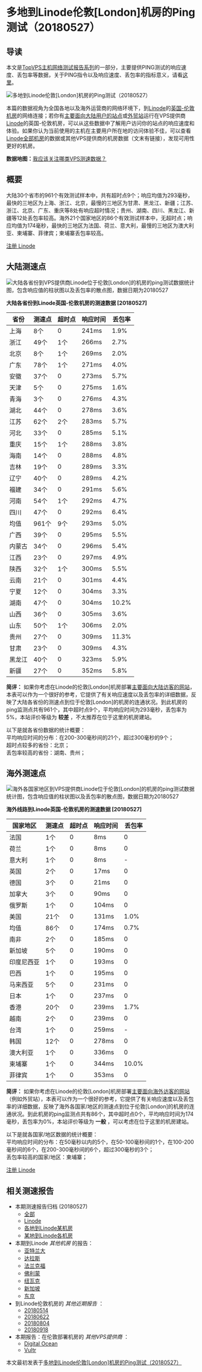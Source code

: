 #  多地到Linode伦敦[London]机房的Ping测试（20180527） 

## 导读

本文是[TopVPS主机网络测试报告系列](https://vps123.top/pingtest)的一部分，主要提供PING测试的响应速度、丢包率等数据，关于PING指令以及响应速度、丢包率的指标意义，请看[这里](https://vps123.top/what-is-ping.html)。

![多地到Linode伦敦\[London\]机房的Ping测试（20180527）](/images/thumbnails/to_linode_London.png)

本篇的数据视角为全国各地以及海外运营商的网络环境下，到[Linode](https://vps123.top/go/linode)的[英国-伦敦机房](https://vps123.top/linode-facilities.html#london)的网络连接；若你有[主要面向大陆用户的站点](https://vps123.top/website-for-mainland-users.html)或[外贸站](https://vps123.top/website-for-internation-trade.html)运行在VPS提供商[Linode](https://vps123.top/go/linode)的英国-伦敦机房，可以从这些数据中了解用户访问你的站点的响应速度和体验。如果你认为当前使用的主机在主要用户所在地的访问体验不佳，可以查看[Linode全部机房](/linode/isp/china/20180527-linode-isp-china.md)的数据或其他VPS提供商的机房数据（文末有链接），发现可用性更好的机房。

**数据地图：**[我应该关注哪类VPS测速数据？](https://vps123.top/find-pingtest-data-you-need.html)

## 概要

大陆30个省市的961个有效测试样本中，共有超时点9个；响应均值为293毫秒，最快的三地区为上海、浙江、北京，最慢的三地区为甘肃、黑龙江、新疆；江苏、浙江、北京、广东、重庆等8处有响应超时情况；贵州、湖南、四川、黑龙江、新疆等12处丢包率较高。海外21个国家地区的86个有效测试样本中，无超时点；响应均值为174毫秒，最快的三地区为法国、荷兰、意大利，最慢的三地区为澳大利亚、柬埔寨、菲律宾；柬埔寨丢包率较高。

[注册 Linode](https://vps123.top/go/linode/_btn1)

## 大陆测速点

![大陆各省份到VPS提供商Linode位于伦敦\[London\]的机房的ping测试数据统计图，包含响应值的柱状图以及丢包率的散点图，数据日期为20180527](/images/pingtests/linode_20180527/plot_idc_linode_uk-london_20180527_mainland.png)

**大陆各省份到Linode英国-伦敦机房的测速数据 [20180527]**

省份 | 测速点 | 超时点 | 响应时间 | 丢包率  
---|---|---|---|---  
上海 | 8个 | 0 | 241ms | 1.9%  
浙江 | 49个 | 1个 | 266ms | 2.7%  
北京 | 8个 | 1个 | 269ms | 2.0%  
广东 | 78个 | 1个 | 271ms | 4.0%  
安徽 | 37个 | 0 | 273ms | 5.7%  
天津 | 5个 | 0 | 275ms | 1.6%  
青海 | 3个 | 0 | 276ms | 4.3%  
湖北 | 44个 | 0 | 278ms | 3.6%  
江苏 | 62个 | 2个 | 283ms | 5.7%  
河北 | 33个 | 0 | 285ms | 5.1%  
重庆 | 15个 | 1个 | 288ms | 3.8%  
海南 | 14个 | 0 | 288ms | 4.8%  
吉林 | 19个 | 0 | 289ms | 3.3%  
辽宁 | 40个 | 0 | 289ms | 4.2%  
福建 | 34个 | 0 | 291ms | 5.6%  
河南 | 54个 | 1个 | 292ms | 4.7%  
四川 | 47个 | 0 | 292ms | 6.4%  
均值 | 961个 | 9个 | 293ms | 5.0%  
广西 | 39个 | 0 | 295ms | 5.5%  
内蒙古 | 34个 | 0 | 296ms | 5.4%  
江西 | 23个 | 0 | 297ms | 4.9%  
陕西 | 32个 | 1个 | 300ms | 5.5%  
云南 | 21个 | 0 | 301ms | 4.4%  
宁夏 | 12个 | 0 | 304ms | 3.3%  
湖南 | 47个 | 0 | 304ms | 10.2%  
山西 | 36个 | 0 | 305ms | 3.6%  
山东 | 50个 | 1个 | 306ms | 2.0%  
贵州 | 27个 | 0 | 309ms | 11.3%  
甘肃 | 23个 | 0 | 309ms | 4.3%  
黑龙江 | 40个 | 0 | 323ms | 5.9%  
新疆 | 27个 | 0 | 352ms | 5.8%  
  
**简评：** 如果你考虑在Linode的伦敦[London]机房部署[主要面向大陆访客的网站](website-for-mainland-users.html)，本表可以作为一个很好的参考，它提供了有关响应速度以及丢包率的详细数据，反映了大陆各省份的测速点到位于伦敦[London]的机房的连通状况。到此机房的ping监测点共有961个，其中超时点9个，平均响应时间为293毫秒，丢包率为5%，本站评价等级为 **较差** ，不太推荐在位于这里的机房建站。

以下是就各省份数据的统计概要：  
平均响应时间的分布：在200-300毫秒间的21个，超过300毫秒的9个；  
超时点较多的省份：北京；  
丢包率较高的省份：湖南、贵州；

## 海外测速点

![海外各国家地区到VPS提供商Linode位于伦敦\[London\]的机房的ping测试数据统计图，包含响应值的柱状图以及丢包率的散点图，数据日期为20180527](/images/pingtests/linode_20180527/plot_idc_linode_uk-london_20180527_overseas.png)

**海外线路到Linode英国-伦敦机房的测速数据 [20180527]**

国家地区 | 测速点 | 超时点 | 响应时间 | 丢包率  
---|---|---|---|---  
法国 | 1个 | 0 | 8ms | 0  
荷兰 | 1个 | 0 | 8ms | 0  
意大利 | 1个 | 0 | 8ms | -  
英国 | 2个 | 0 | 17ms | 0  
德国 | 3个 | 0 | 21ms | 0  
加拿大 | 3个 | 0 | 90ms | 0  
俄罗斯 | 1个 | 0 | 104ms | 0  
美国 | 21个 | 0 | 131ms | 1.0%  
均值 | 86个 | 0 | 174ms | 0.7%  
南非 | 2个 | 0 | 185ms | 0  
新加坡 | 5个 | 0 | 190ms | 0  
印度尼西亚 | 1个 | 0 | 193ms | 0  
巴西 | 1个 | 0 | 195ms | 0  
马来西亚 | 5个 | 0 | 231ms | 0  
日本 | 1个 | 0 | 237ms | 0  
香港 | 20个 | 0 | 239ms | 1.7%  
越南 | 2个 | 0 | 239ms | 0  
台湾 | 1个 | 0 | 259ms | -  
韩国 | 12个 | 0 | 278ms | 0  
澳大利亚 | 1个 | 0 | 336ms | 0  
柬埔寨 | 1个 | 0 | 344ms | 10.0%  
菲律宾 | 1个 | 0 | 353ms | 0  
  
**简评：** 如果你考虑在Linode的伦敦[London]机房部署[主要面向海外访客的网站](https://vps123.top/website-for-internation-trade.html)（例如外贸站），本表可以作为一个很好的参考，它提供了有关响应速度以及丢包率的详细数据，反映了海外各国家/地区的测速点到位于伦敦[London]的机房的连通状况。到此机房的ping监测点共有86个，其中超时点0个，平均响应时间为174毫秒，丢包率为0%，本站评价等级为 **一般** ，可以考虑在位于这里的机房建站。

以下是就各国家/地区数据的统计概要：  
平均响应时间的分布：在50毫秒以内的5个，在50-100毫秒间的1个，在100-200毫秒间的6个，在200-300毫秒间的6个，超过300毫秒的3个；  
丢包率较高的国家/地区：柬埔寨；

[注册 Linode](https://vps123.top/go/linode/_btn2)

## 相关测速报告

  * 本期测速报告归档 (20180527) 
    * [全部](https://vps123.top/pingtests/20180527 "本期各VPS提供商全部测速报告")
    * [Linode](https://vps123.top/pingtests/idc-linode/20180527 "本期Linode的全部测速报告")
    * [各地到Linode某机房](https://vps123.top/pingtests/idc-linode/isp-global/20180527 "以Linode某机房为关注对象的视角，横向比较大陆各省份、海外各国家地区")
    * [某地到Linode各机房](https://vps123.top/pingtests/idc-linode/facility-all/20180527 "以大陆某省份为关注对象的视角，横向比较Linode各机房")
  * 本期到Linode _其他机房_ 的报告： 
    * [亚特兰大](/linode/idc/atlanta/20180527-linode-idc-atlanta.md "多地到Linode亚特兰大机房的Ping测试 20180527")
    * [达拉斯](/linode/idc/dallas/20180527-linode-idc-dallas.md "多地到Linode达拉斯机房的Ping测试 20180527")
    * [法兰克福](/linode/idc/frankfurt/20180527-linode-idc-frankfurt.md "多地到Linode法兰克福机房的Ping测试 20180527")
    * [佛利蒙](/linode/idc/fremont/20180527-linode-idc-fremont.md "多地到Linode佛利蒙机房的Ping测试 20180527")
    * [纽瓦克](/linode/idc/newark/20180527-linode-idc-newark.md "多地到Linode纽瓦克机房的Ping测试 20180527")
    * [新加坡](/linode/idc/singapore/20180527-linode-idc-singapore.md "多地到Linode新加坡机房的Ping测试 20180527")
    * [东京](/linode/idc/tokyo/20180527-linode-idc-tokyo.md "多地到Linode东京机房的Ping测试 20180527")
  * 到Linode伦敦机房的 _其他近期报告_ ： 
    * [20180514](/linode/idc/london/20180514-linode-idc-london.md "多地到Linode伦敦机房的Ping测试 20180514")
    * [20180622](/linode/idc/london/20180622-linode-idc-london.md "多地到Linode伦敦机房的Ping测试 20180622")
    * [20180804](/linode/idc/london/20180804-linode-idc-london.md "多地到Linode伦敦机房的Ping测试 20180804")
    * [20180918](/linode/idc/london/20180918-linode-idc-london.md "多地到Linode伦敦机房的Ping测试 20180918")
  * 本期报告：在伦敦部署机房的 _其他VPS提供商_ ： 
    * [Digital Ocean](do/idc/london/20180527-do-idc-london.md "多地到Digital Ocean伦敦机房的Ping测试 20180527")
    * [Vultr](/vultr/idc/london/20180527-vultr-idc-london.md "多地到Vultr伦敦机房的Ping测试 20180527")



本文最初发表于[多地到Linode伦敦[London]机房的Ping测试（20180527）](https://vps123.top/pingtest/20180527-linode-idc-london.html)
